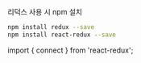 리덕스 사용 시 npm 설치
```bash
npm install redux --save
npm install react-redux --save
```
import { connect } from 'react-redux';



